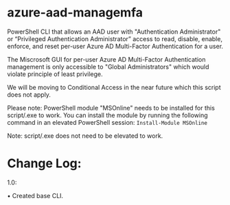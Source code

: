 # azure-aad-managemfa
PowerShell CLI that allows an AAD user with "Authentication Administrator" or “Privileged Authentication Administrator” access to read, disable, enable, enforce, and reset per-user Azure AD Multi-Factor Authentication for a user.

The Miscrosoft GUI for per-user Azure AD Multi-Factor Authentication management is only accessible to "Global Administrators" which would violate principle of least privilege.

We will be moving to Conditional Access in the near future which this script does not apply.

Please note: PowerShell module "MSOnline" needs to be installed for this script/.exe to work. You can install the module by running the following command in an elevated PowerShell session: ```Install-Module MSOnline```

Note: script/.exe does not need to be elevated to work.

Change Log:
============
1.0:

  • Created base CLI.
